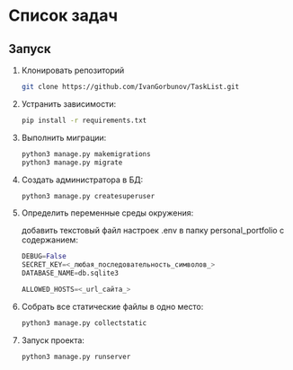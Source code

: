 # Список задач

## Запуск

1. Клонировать репозиторий

    ```bash
    git clone https://github.com/IvanGorbunov/TaskList.git
    ```

1. Устранить зависимости:

    ```bash
    pip install -r requirements.txt
    ```

1. Выполнить миграции:

    ```bash
    python3 manage.py makemigrations  
    python3 manage.py migrate
    ```

1. Создать администратора в БД:

    ```bash
    python3 manage.py createsuperuser
    ```

1. Определить переменные среды окружения:

    добавить текстовый файл настроек .env в папку personal_portfolio с содержанием:

    ```python
    DEBUG=False
    SECRET_KEY=<_любая_последовательность_символов_>
    DATABASE_NAME=db.sqlite3

    ALLOWED_HOSTS=<_url_сайта_>
    ```

1. Собрать все статические файлы в одно место:

    ```bash
    python3 manage.py collectstatic
    ```

1. Запуск проекта:

    ```bash
    python3 manage.py runserver
    ```